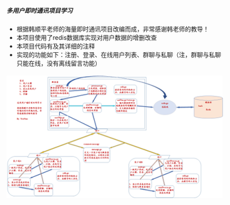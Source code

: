 ##### 多用户即时通讯项目学习



- 根据韩顺平老师的海量即时通讯项目改编而成，非常感谢韩老师的教导！
- 本项目使用了redis数据库实现对用户数据的增删改查
- 本项目代码有及其详细的注释
- 实现的功能如下：注册、登录、在线用户列表、群聊与私聊（注，群聊与私聊只能在线，没有离线留言功能）

###### ![多用户即时通讯项目](多用户即时通讯项目.png)